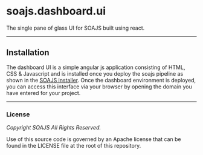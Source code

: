 # soajs.dashboard.ui

The single pane of glass UI for SOAJS built using react.

---
## Installation

The dashboard UI is a simple angular js application consisting of HTML, CSS & Javascript and is installed once you deploy the soajs pipeline as shown in the [SOAJS installer](https://soajsorg.atlassian.net/wiki/spaces/IN).
Once the dashboard environment is deployed, you can access this interface via your browser by opening the domain you have entered for your project.

---
### License

*Copyright SOAJS All Rights Reserved.*

Use of this source code is governed by an Apache license that can be found in the LICENSE file at the root of this repository.
